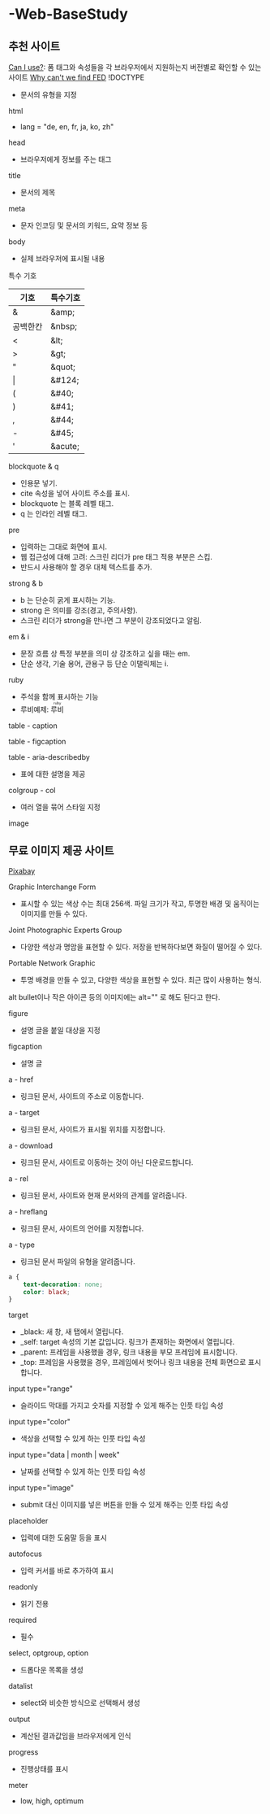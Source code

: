 # -Web-BaseStudy

## 추천 사이트
[Can I use?](http://caniuse.com/): 폼 태그와 속성들을 각 브라우저에서 지원하는지 버전별로 확인할 수 있는 사이트
[Why can't we find FED](https://whycantwefindfed.jjperezaguinaga.com)
!DOCTYPE
- 문서의 유형을 지정

html
- lang = "de, en, fr, ja, ko, zh"

head
- 브라우저에게 정보를 주는 태그

title
- 문서의 제목

meta
- 문자 인코딩 및 문서의 키워드, 요약 정보 등

body
- 실제 브라우저에 표시될 내용

특수 기호

|기호 | 특수기호|
|-----|-----|
|&|\&amp;|
|공백한칸|\&nbsp;|
|<|\&lt;|
|>|\&gt;|
|"|\&quot;|
|\||\&#124;|
|(|\&#40;|
|)|\&#41;|
|,|\&#44;|
|-|\&#45;|
|'|\&acute;|

blockquote & q
- 인용문 넣기.
- cite 속성을 넣어 사이트 주소를 표시.
- blockquote 는 블록 레벨 태그.
- q 는 인라인 레벨 태그.

pre
- 입력하는 그대로 화면에 표시.
- 웹 접근성에 대해 고려: 스크린 리더가 pre 태그 적용 부분은 스킵.
- 반드시 사용해야 할 경우 대체 텍스트를 추가.

strong & b
- b 는 단순히 굵게 표시하는 기능.
- strong 은 의미를 강조(경고, 주의사항).
- 스크린 리더가 strong을 만나면 그 부분이 강조되었다고 알림.

em & i
- 문장 흐름 상 특정 부분을 의미 상 강조하고 싶을 때는 em.
- 단순 생각, 기술 용어, 관용구 등 단순 이탤릭체는 i.

ruby
- 주석을 함께 표시하는 기능
- 루비예제: <ruby>루비<rt>ruby</rt></ruby>

table - caption

table - figcaption

table - aria-describedby
- 표에 대한 설명을 제공

colgroup - col
- 여러 열을 묶어 스타일 지정

image

## 무료 이미지 제공 사이트
<a href="https://pixabay.com">Pixabay</a>
<br>

Graphic Interchange Form
- 표시할 수 있는 색상 수는 최대 256색. 파일 크기가 작고, 투명한 배경 및 움직이는 이미지를 만들 수 있다.

Joint Photographic Experts Group
- 다양한 색상과 명암을 표현할 수 있다. 저장을 반복하다보면 화질이 떨어질 수 있다.

Portable Network Graphic
- 투명 배경을 만들 수 있고, 다양한 색상을 표현할 수 있다. 최근 많이 사용하는 형식.

alt
bullet이나 작은 아이콘 등의 이미지에는 alt="" 로 해도 된다고 한다.

figure
- 설명 글을 붙일 대상을 지정

figcaption
- 설명 글

a - href
- 링크된 문서, 사이트의 주소로 이동합니다.

a - target
- 링크된 문서, 사이트가 표시될 위치를 지정합니다.

a - download
- 링크된 문서, 사이트로 이동하는 것이 아닌 다운로드합니다.

a - rel
- 링크된 문서, 사이트와 현재 문서와의 관계를 알려줍니다.

a - hreflang
- 링크된 문서, 사이트의 언어를 지정합니다.

a - type
- 링크된 문서 파일의 유형을 알려줍니다.
~~~css
a {
    text-decoration: none;
    color: black;
}
~~~

target
- _black: 새 창, 새 탭에서 열립니다.
- _self: target 속성의 기본 값입니다. 링크가 존재하는 화면에서 열립니다.
- _parent: 프레임을 사용했을 경우, 링크 내용을 부모 프레임에 표시합니다.
- _top: 프레임을 사용했을 경우, 프레임에서 벗어나 링크 내용을 전체 화면으로 표시합니다.

input type="range"
- 슬라이드 막대를 가지고 숫자를 지정할 수 있게 해주는 인풋 타입 속성

input type="color"
- 색상을 선택할 수 있게 하는 인풋 타입 속성

input type="data | month | week"
- 날짜를 선택할 수 있게 하는 인풋 타입 속성

input type="image"
- submit 대신 이미지를 넣은 버튼을 만들 수 있게 해주는 인풋 타입 속성

placeholder
- 입력에 대한 도움말 등을 표시

autofocus
- 입력 커서를 바로 추가하여 표시

readonly
- 읽기 전용

required
- 필수

select, optgroup, option
- 드롭다운 목록을 생성

datalist
- select와 비슷한 방식으로 선택해서 생성

output
- 계산된 결과값임을 브라우저에게 인식

progress
- 진행상태를 표시

meter
- low, high, optimum